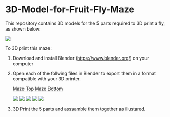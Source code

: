 # 3D-Model-for-Fruit-Fly-Maze
This repository contains 3D models for the 5 parts required to 3D print a fly, as shown below:

![](Attachments/FlyMazeAssemblyAnimation.gif)  
 
To 3D print this maze:
1. Download and install Blender (https://www.blender.org/) on your computer 
2. Open each of the follwing files in Blender to export them in a format compatible with your 3D printer.
 
   
   [Maze Top ](Attachments/FlyMazeTop.blend)
   [Maze Bottom ](Attachments/FlyMazeBottom.blend)
   
   ![](Attachments/FlyMazeTop.blend)
   ![](Attachments/FlyMazeBottom.blend)
   ![](Attachments/FlyMazeCenter.blend)
   ![](Attachments/FlyMazeSide1.blend)
   ![](Attachments/FlyMazeSide2.blend)  
4. 3D Print the 5 parts and asssamble them together as illustared. 

 
